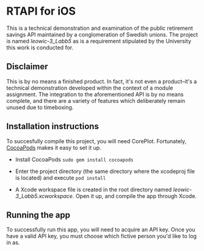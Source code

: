RTAPI for iOS
==============
This is a technical demonstration and examination of the public retirement savings API maintained by a conglomeration of Swedish unions. The project is named *leowic-3_Labb5* as is a requirement stipulated by the University this work is conducted for.


Disclaimer
---------
This is by no means a finished product. In fact, it's not even a product–it's a technical demonstration developed within the context of a module assignment. The integration to the aforementioned API is by no means complete, and there are a variety of features which deliberately remain unused due to timeboxing. 


Installation instructions
------------------------
To succesfully compile this project, you will need CorePlot. Fortunately, [CocoaPods](http://cocoapods.org/) makes it easy to set it up.

* Install CocoaPods
`sudo gem install cocoapods`

* Enter the project directory (the same directory where the xcodeproj file is located) and execute `pod install`

* A Xcode workspace file is created in the root directory named *leowic-3_Labb5.xcworkspace*. Open it up, and compile the app through Xcode.

Running the app
--------------
To successfully run this app, you will need to acquire an API key. Once you have a valid API key, you must choose which fictive person you'd like to log in as. 

